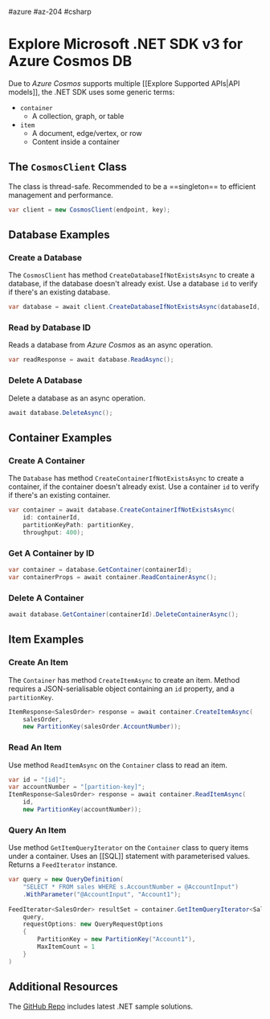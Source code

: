 #azure #az-204 #csharp 

# Explore Microsoft .NET SDK v3 for Azure Cosmos DB
Due to *Azure Cosmos* supports multiple [[Explore Supported APIs|API models]], the .NET SDK uses some generic terms:
- `container`
	- A collection, graph, or table
- `item`
	- A document, edge/vertex, or row
	- Content inside a container

## The `CosmosClient` Class
The class is thread-safe.
Recommended to be a ==singleton== to efficient management and performance.
```cs
var client = new CosmosClient(endpoint, key);
```

## Database Examples
### Create a Database
The `CosmosClient` has method `CreateDatabaseIfNotExistsAsync` to create a database, if the database doesn't already exist.
Use a database `id` to verify if there's an existing database.
```cs
var database = await client.CreateDatabaseIfNotExistsAsync(databaseId, 10000);
```

### Read by Database ID
Reads a database from *Azure Cosmos* as an async operation.
```cs
var readResponse = await database.ReadAsync();
```

### Delete A Database
Delete a database as an async operation.
```cs
await database.DeleteAsync();
```

## Container Examples
### Create A Container
The `Database` has method `CreateContainerIfNotExistsAsync` to create a container, if the container doesn't already exist.
Use a container `id` to verify if there's an existing container.
```cs
var container = await database.CreateContainerIfNotExistsAsync(
	id: containerId,
	partitionKeyPath: partitionKey,
	throughput: 400);
```

### Get A Container by ID
```cs
var container = database.GetContainer(containerId);
var containerProps = await container.ReadContainerAsync();
```

### Delete A Container
```cs
await database.GetContainer(containerId).DeleteContainerAsync();
```

## Item Examples
### Create An Item
The `Container` has method `CreateItemAsync` to create an item.
Method requires a JSON-serialisable object containing an `id`  property, and a `partitionKey`.
```cs
ItemResponse<SalesOrder> response = await container.CreateItemAsync(
	salesOrder,
	new PartitionKey(salesOrder.AccountNumber));
```

### Read An Item
Use method `ReadItemAsync` on the `Container` class to read an item.
```cs
var id = "[id]";
var accountNumber = "[partition-key]";
ItemResponse<SalesOrder> response = await container.ReadItemAsync(
	id,
	new PartitionKey(accountNumber));
```

### Query An Item
Use method `GetItemQueryIterator` on the `Container` class to query items under a container.
Uses an [[SQL]] statement with parameterised values.
Returns a `FeedIterator` instance.
```cs
var query = new QueryDefinition(
	"SELECT * FROM sales WHERE s.AccountNumber = @AccountInput")
	.WithParameter("@AccountInput", "Account1");
	
FeedIterator<SalesOrder> resultSet = container.GetItemQueryIterator<SalesOrder>(
	query,
	requestOptions: new QueryRequestOptions
	{
		PartitionKey = new PartitionKey("Account1"),
		MaxItemCount = 1
	}
)
```

## Additional Resources
The [GitHub Repo](https://github.com/Azure/azure-cosmos-dotnet-v3/tree/master/Microsoft.Azure.Cosmos.Samples/Usage) includes latest .NET sample solutions.